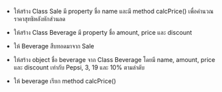 -   ให้สร้าง Class Sale มี property ชื่อ name และมี method calcPrice() เพื่อคำนวณราคาสุทธิหลังหักส่วนลด

-   ให้สร้าง Class Beverage มี property ชื่อ amount, price และ discount
-   ให้ Beverage สืบทอดมาจาก Sale
-   ให้สร้าง object ชื่อ beverage จาก Class Beverage โดยมี name, amount, price และ discount เท่ากับ Pepsi, 3, 19 และ 10% ตามลำดับ
-   ให้ beverage เรียก method calcPrice()
